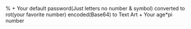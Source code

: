 % + Your default password(Just letters no number & symbol) converted to rot(your favorite  number) encoded(Base64) to Text Art + Your age*pi number
